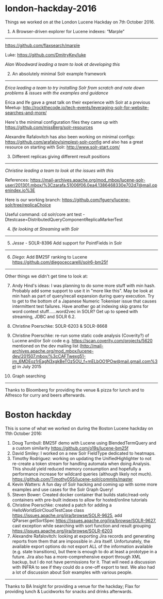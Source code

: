 # london-hackday-2016

Things we worked on at the London Lucene Hackday on 7th October 2016.

1. A Browser-driven explorer for Lucene indexes: “Marple”
------------------------------------------------------------
https://github.com/flaxsearch/marple

Luke: https://github.com/DmitryKey/luke

*Alan Woodward leading a team to look at developing this*

2. An absolutely minimal Solr example framework
------------------------------------------------------------
*Erica leading a team to try installing Solr from scratch and note down problems & issues with the examples and guidance*

Erica and Ife gave a great talk on their experience with Solr at a previous Meetup: http://rockthecode.io/tech-events/leveraging-solr-for-website-searches-and-more/

Here's the minimal configuration files they came up with https://github.com/missBerg/solr-resources

Alexandre Rafalovitch has also been working on minimal configs: https://github.com/arafalov/simplest-solr-config and also has a great resource on starting with Solr: http://www.solr-start.com/

3. Different replicas giving different result positions
------------------------------------------------------------
*Christine leading a team to look at the issues with this*

References: https://mail-archives.apache.org/mod_mbox/lucene-solr-user/201301.mbox/%3Czarafa.51006f06.0ea4.1386468330e702d7@mail.openindex.io%3E

  Here is our working branch: https://github.com/fguery/lucene-solr/tree/replicaChoice

  Useful command:
  cd solr/core
  ant test -Dtestcase=DistributedQueryComponentReplicaMarkerTest

4. *Ife looking at Streaming with Solr*
------------------------------------------------------------

5. *Jesse* - SOLR-8396  Add support for PointFields in Solr
------------------------------------------------------------

6. *Diego*: Add BM25F ranking to Lucene https://github.com/diegoceccarelli/solr6-bm25f
------------------------------------------------------------

Other things we didn't get time to look at:

7. Andy Hind's ideas:
I was planning to do some more stuff with min hash. Probably add some support to use it in "more like this". May be look at min hash as part of query/recall expansion during query execution.
Try to get to the bottom of a Japanese Numeric Tokeniser issue that causes intermittent test failures.
Have another go at indexing skip grams for word context stuff......word2vec in SOLR?
Get up to speed with streaming, JDBC and SOLR 6.2.

5. Christine Poerschke: SOLR-6203 & SOLR-8668

6. Christine Poerschke: re-run some static code analysis (Coverity?) of Lucene and/or Solr code e.g. 
https://scan.coverity.com/projects/5620 mentioned on the dev mailing list (http://mail-archives.apache.org/mod_mbox/lucene-dev/201507.mbox/%3cCAFTwexg51-jm_6MDEoz1rEagN3xgkBeTOz5OU_f+mELbOO1POw@mail.gmail.com%3e) in July 2015

7.  Graph searching

---------------------
Thanks to Bloomberg for providing the venue & pizza for lunch and to Alfresco for curry and beers afterwards.

# Boston hackday

This is some of what we worked on during the Boston Lucene hackday on 11th October 2016:

1. Doug Turnbull: BM25F demo with Lucene using BlendedTermQuery and a custom similarity https://github.com/o19s/lucene-bm25f
2. David Smiley: I worked on a new Solr FieldType dedicated to heatmaps.
3. Timothy Rodriguez: working on updating the UnifiedHighlighter to not re-create a token stream for handling automata when doing Analysis.  This should yield reduced memory consumption and hopefully a performance increase for wildcard queries (although likely not much). https://github.com/Timothy055/lucene-solr/commits/master
4. Kevin Watters: A fun day of Solr hacking and coming up with some more examples and use cases for the Solr Graph Query!
5. Steven Bower: Created docker container that builds static/read-only containers with pre-built indexes to allow for hosted/online tutorials
6. Christine Poerschke: created a patch for adding a HelloWorldSolrCloudTestCase class https://issues.apache.org/jira/browse/SOLR-9625, add QParser.getSortSpec https://issues.apache.org/jira/browse/SOLR-9627, cast exception while searching with sort function and result grouping https://issues.apache.org/jira/browse/SOLR-6203
7. Alexandre Rafalovitch: looking at exporting Jira records and generating reports from them that are impossible in Jira itself. Unfortunately, the available export options do not export ALL of the information available (e.g. state transitions), but there is enough to do at least a prototype in a future. Jira also has a more-comprehensive export through XML backup, but I do not have permissions for it. That will need a discussion with INFRA to see if they could do a one-off export to test. We also had a lot of discussion about Solr examples with various people.



---------------------
Thanks to BA Insight for providing a venue for the hackday; Flax for providing lunch & Lucidworks for snacks and drinks afterwards.

